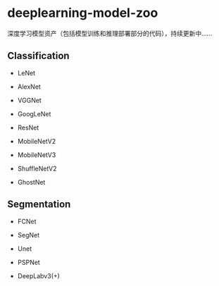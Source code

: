# deeplearning-model-zoo
深度学习模型资产（包括模型训练和推理部署部分的代码），持续更新中......

## Classification

- LeNet

- AlexNet

- VGGNet

- GoogLeNet

- ResNet

- MobileNetV2

- MobileNetV3

- ShuffleNetV2

- GhostNet

## Segmentation

- FCNet

- SegNet

- Unet

- PSPNet

- DeepLabv3(+)
